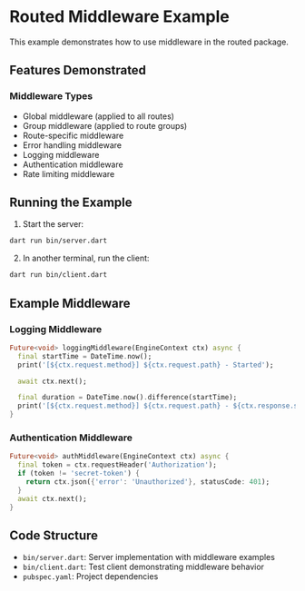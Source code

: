 # Routed Middleware Example

This example demonstrates how to use middleware in the routed package.

## Features Demonstrated

### Middleware Types
- Global middleware (applied to all routes)
- Group middleware (applied to route groups)
- Route-specific middleware
- Error handling middleware
- Logging middleware
- Authentication middleware
- Rate limiting middleware

## Running the Example

1. Start the server:
```bash
dart run bin/server.dart
```

2. In another terminal, run the client:
```bash
dart run bin/client.dart
```

## Example Middleware

### Logging Middleware
```dart
Future<void> loggingMiddleware(EngineContext ctx) async {
  final startTime = DateTime.now();
  print('[${ctx.request.method}] ${ctx.request.path} - Started');

  await ctx.next();

  final duration = DateTime.now().difference(startTime);
  print('[${ctx.request.method}] ${ctx.request.path} - ${ctx.response.statusCode} (${duration.inMilliseconds}ms)');
}
```

### Authentication Middleware
```dart
Future<void> authMiddleware(EngineContext ctx) async {
  final token = ctx.requestHeader('Authorization');
  if (token != 'secret-token') {
    return ctx.json({'error': 'Unauthorized'}, statusCode: 401);
  }
  await ctx.next();
}
```

## Code Structure

- `bin/server.dart`: Server implementation with middleware examples
- `bin/client.dart`: Test client demonstrating middleware behavior
- `pubspec.yaml`: Project dependencies
